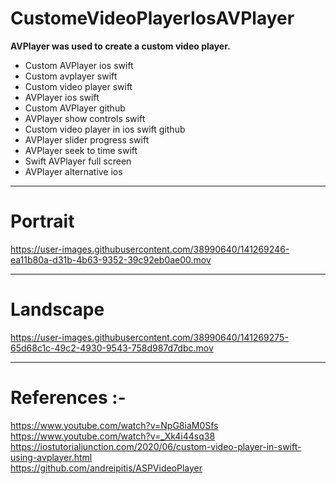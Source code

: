 # CustomeVideoPlayerIosAVPlayer

**AVPlayer was used to create a custom video player.**</br>

- Custom AVPlayer ios swift</br>
- Custom avplayer swift</br>
- Custom video player swift</br>
- AVPlayer ios swift</br>
- Custom AVPlayer github </br>
- AVPlayer show controls swift</br>
- Custom video player in ios swift github</br>
- AVPlayer slider progress swift</br>
- AVPlayer seek to time swift</br>
- Swift AVPlayer full screen</br>
- AVPlayer alternative ios</br>

<hr>

# Portrait

https://user-images.githubusercontent.com/38990640/141269246-ea11b80a-d31b-4b63-9352-39c92eb0ae00.mov

<hr>

# Landscape 

https://user-images.githubusercontent.com/38990640/141269275-65d68c1c-49c2-4930-9543-758d987d7dbc.mov

<hr>

# References :-</br>
https://www.youtube.com/watch?v=NpG8iaM0Sfs</br>
https://www.youtube.com/watch?v=_Xk4i44sq38</br>
https://iostutorialjunction.com/2020/06/custom-video-player-in-swift-using-avplayer.html</br>
https://github.com/andreipitis/ASPVideoPlayer </br>
